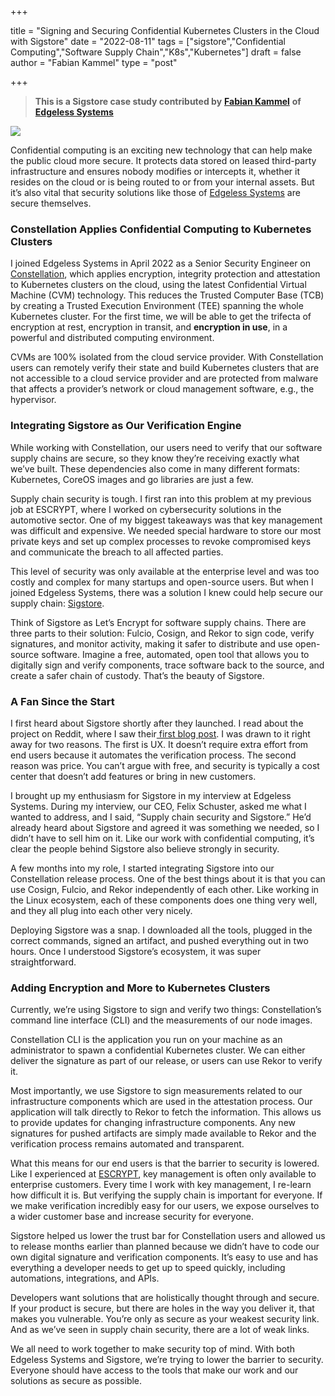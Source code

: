 +++

title = "Signing and Securing Confidential Kubernetes Clusters in the Cloud with Sigstore"
date = "2022-08-11"
tags = ["sigstore","Confidential Computing","Software Supply Chain","K8s","Kubernetes"]
draft = false
author = "Fabian Kammel"
type = "post"

+++

> **This is a Sigstore case study contributed by** [**Fabian Kammel**](https://twitter.com/datosh18) **of** [**Edgeless Systems**](https://www.edgeless.systems/)

![](/images/fabian.png)

Confidential computing is an exciting new technology that can help make the public cloud more secure. It protects data stored on leased third-party infrastructure and ensures nobody modifies or intercepts it, whether it resides on the cloud or is being routed to or from your internal assets. But it’s also vital that security solutions like those of [Edgeless Systems](https://www.edgeless.systems/) are secure themselves.

### Constellation Applies Confidential Computing to Kubernetes Clusters

I joined Edgeless Systems in April 2022 as a Senior Security Engineer on [Constellation](https://www.edgeless.systems/products/constellation/), which applies encryption, integrity protection and attestation to Kubernetes clusters on the cloud, using the latest Confidential Virtual Machine (CVM) technology. This reduces the Trusted Computer Base (TCB) by creating a Trusted Execution Environment (TEE) spanning the whole Kubernetes cluster. For the first time, we will be able to get the trifecta of encryption at rest, encryption in transit, and **encryption in use**, in a powerful and distributed computing environment.

CVMs are 100% isolated from the cloud service provider. With Constellation users can remotely verify their state and build Kubernetes clusters that are not accessible to a cloud service provider and are protected from malware that affects a provider’s network or cloud management software, e.g., the hypervisor.

### Integrating Sigstore as Our Verification Engine

While working with Constellation, our users need to verify that our software supply chains are secure, so they know they’re receiving exactly what we’ve built. These dependencies also come in many different formats: Kubernetes, CoreOS images and go libraries are just a few.

Supply chain security is tough. I first ran into this problem at my previous job at ESCRYPT, where I worked on cybersecurity solutions in the automotive sector. One of my biggest takeaways was that key management was difficult and expensive. We needed special hardware to store our most private keys and set up complex processes to revoke compromised keys and communicate the breach to all affected parties.

This level of security was only available at the enterprise level and was too costly and complex for many startups and open-source users. But when I joined Edgeless Systems, there was a solution I knew could help secure our supply chain: [Sigstore](https://www.sigstore.dev/).

Think of Sigstore as Let’s Encrypt for software supply chains. There are three parts to their solution: Fulcio, Cosign, and Rekor to sign code, verify signatures, and monitor activity, making it safer to distribute and use open-source software. Imagine a free, automated, open tool that allows you to digitally sign and verify components, trace software back to the source, and create a safer chain of custody. That’s the beauty of Sigstore.

### A Fan Since the Start

I first heard about Sigstore shortly after they launched. I read about the project on Reddit, where I saw their[ first blog post](https://security.googleblog.com/2021/03/introducing-sigstore-easy-code-signing.html). I was drawn to it right away for two reasons. The first is UX. It doesn’t require extra effort from end users because it automates the verification process. The second reason was price. You can’t argue with free, and security is typically a cost center that doesn’t add features or bring in new customers.

I brought up my enthusiasm for Sigstore in my interview at Edgeless Systems. During my interview, our CEO, Felix Schuster, asked me what I wanted to address, and I said, “Supply chain security and Sigstore.” He’d already heard about Sigstore and agreed it was something we needed, so I didn’t have to sell him on it. Like our work with confidential computing, it’s clear the people behind Sigstore also believe strongly in security.

A few months into my role, I started integrating Sigstore into our Constellation release process. One of the best things about it is that you can use Cosign, Fulcio, and Rekor independently of each other. Like working in the Linux ecosystem, each of these components does one thing very well, and they all plug into each other very nicely.

Deploying Sigstore was a snap. I downloaded all the tools, plugged in the correct commands, signed an artifact, and pushed everything out in two hours. Once I understood Sigstore’s ecosystem, it was super straightforward.

### Adding Encryption and More to Kubernetes Clusters

Currently, we’re using Sigstore to sign and verify two things: Constellation’s command line interface (CLI) and the measurements of our node images.

Constellation CLI is the application you run on your machine as an administrator to spawn a confidential Kubernetes cluster. We can either deliver the signature as part of our release, or users can use Rekor to verify it.

Most importantly, we use Sigstore to sign measurements related to our infrastructure components which are used in the attestation process. Our application will talk directly to Rekor to fetch the information. This allows us to provide updates for changing infrastructure components. Any new signatures for pushed artifacts are simply made available to Rekor and the verification process remains automated and transparent.

What this means for our end users is that the barrier to security is lowered. Like I experienced at [ESCRYPT](https://www.escrypt.com/en), key management is often only available to enterprise customers. Every time I work with key management, I re-learn how difficult it is. But verifying the supply chain is important for everyone. If we make verification incredibly easy for our users, we expose ourselves to a wider customer base and increase security for everyone.

Sigstore helped us lower the trust bar for Constellation users and allowed us to release months earlier than planned because we didn’t have to code our own digital signature and verification components. It’s easy to use and has everything a developer needs to get up to speed quickly, including automations, integrations, and APIs.

Developers want solutions that are holistically thought through and secure. If your product is secure, but there are holes in the way you deliver it, that makes you vulnerable. You’re only as secure as your weakest security link. And as we’ve seen in supply chain security, there are a lot of weak links.

We all need to work together to make security top of mind. With both Edgeless Systems and Sigstore, we’re trying to lower the barrier to security. Everyone should have access to the tools that make our work and our solutions as secure as possible.